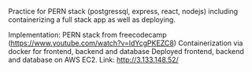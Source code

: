 Practice for PERN stack (postgressql, express, react, nodejs) including containerizing a full stack app as well as deploying.

Implementation: PERN stack from freecodecamp (https://www.youtube.com/watch?v=ldYcgPKEZC8)
Containerization via docker for frontend, backend and database
Deployed frontend, backend and database on AWS EC2. Link: http://3.133.148.52/

